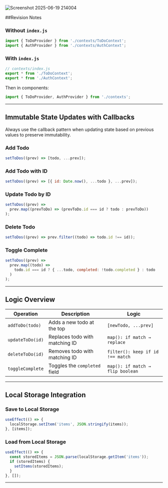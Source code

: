![Screenshot 2025-06-19 214004](https://github.com/user-attachments/assets/db28d68b-52b8-40cc-b1d7-08bba084a539)

##Revision Notes

### Without `index.js`

```js
import { ToDoProvider } from './contexts/ToDoContext';
import { AuthProvider } from './contexts/AuthContext';
````

### With `index.js`

```js
// contexts/index.js
export * from './ToDoContext';
export * from './AuthContext';
```

Then in components:

```js
import { ToDoProvider, AuthProvider } from './contexts';
```

---

## Immutable State Updates with Callbacks

Always use the callback pattern when updating state based on previous values to preserve immutability.

### Add Todo

```js
setToDos((prev) => [todo, ...prev]);
```

### Add Todo with ID

```js
setToDos((prev) => [{ id: Date.now(), ...todo }, ...prev]);
```

### Update Todo by ID

```js
setToDos((prev) =>
  prev.map((prevToDo) => (prevToDo.id === id ? todo : prevToDo))
);
```

### Delete Todo

```js
setToDos((prev) => prev.filter((todo) => todo.id !== id));
```

### Toggle Complete

```js
setToDos((prev) =>
  prev.map((todo) =>
    todo.id === id ? { ...todo, completed: !todo.completed } : todo
  )
);
```

---

## Logic Overview

| Operation        | Description                    | Logic                            |
| ---------------- | ------------------------------ | -------------------------------- |
| `addToDo(todo)`  | Adds a new todo at the top     | `[newTodo, ...prev]`             |
| `updateToDo(id)` | Replaces todo with matching ID | `map(): if match → replace`      |
| `deleteToDo(id)` | Removes todo with matching ID  | `filter(): keep if id !== match` |
| `toggleComplete` | Toggles the `completed` field  | `map(): if match → flip boolean` |

---

## Local Storage Integration

### Save to Local Storage

```js
useEffect(() => {
  localStorage.setItem('items', JSON.stringify(items));
}, [items]);
```

### Load from Local Storage

```js
useEffect(() => {
  const storedItems = JSON.parse(localStorage.getItem('items'));
  if (storedItems) {
    setItems(storedItems);
  }
}, []);
```

---
